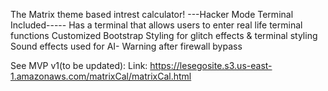 The Matrix theme based intrest calculator!
---Hacker Mode Terminal Included-----
Has a terminal that allows users to enter real life terminal functions 
Customized Bootstrap Styling for glitch effects & terminal styling
Sound effects used for AI- Warning after firewall bypass

See MVP v1(to be updated):
Link: https://lesegosite.s3.us-east-1.amazonaws.com/matrixCal/matrixCal.html
